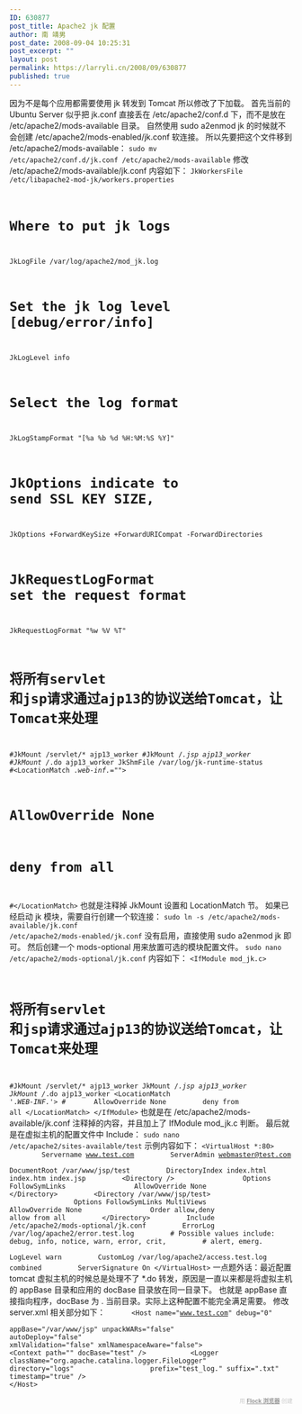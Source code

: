 ```yaml
---
ID: 630877
post_title: Apache2 jk 配置
author: 南 靖男
post_date: 2008-09-04 10:25:31
post_excerpt: ""
layout: post
permalink: https://larryli.cn/2008/09/630877
published: true
---
```

因为不是每个应用都需要使用 jk 转发到 Tomcat 所以修改了下加载。
首先当前的 Ubuntu Server 似乎把 jk.conf 直接丢在 /etc/apache2/conf.d 下，而不是放在 /etc/apache2/mods-available 目录。
自然使用 sudo a2enmod jk 的时候就不会创建 /etc/apache2/mods-enabled/jk.conf 软连接。
所以先要把这个文件移到 /etc/apache2/mods-available：
<code>sudo mv /etc/apache2/conf.d/jk.conf /etc/apache2/mods-available</code>
修改 /etc/apache2/mods-available/jk.conf 内容如下：
<code>JkWorkersFile /etc/libapache2-mod-jk/workers.properties
# Where to put jk logs
JkLogFile /var/log/apache2/mod_jk.log
# Set the jk log level [debug/error/info]
JkLogLevel info
# Select the log format
JkLogStampFormat "[%a %b %d %H:%M:%S %Y]"
# JkOptions indicate to send SSL KEY SIZE,
JkOptions +ForwardKeySize +ForwardURICompat -ForwardDirectories
# JkRequestLogFormat set the request format
JkRequestLogFormat "%w %V %T"
# 将所有servlet 和jsp请求通过ajp13的协议送给Tomcat，让Tomcat来处理
#JkMount /servlet/* ajp13_worker
#JkMount /*.jsp ajp13_worker
#JkMount /*.do ajp13_worker
JkShmFile /var/log/jk-runtime-status
#&lt;LocationMatch .*web-inf.*=""&gt;
#       AllowOverride None
#       deny from all
#&lt;/LocationMatch&gt;</code>
也就是注释掉 JkMount 设置和 LocationMatch 节。
如果已经启动 jk 模块，需要自行创建一个软连接：
<code>sudo ln -s /etc/apache2/mods-available/jk.conf /etc/apache2/mods-enabled/jk.conf</code>
没有启用，直接使用 sudo a2enmod jk 即可。
然后创建一个 mods-optional 用来放置可选的模块配置文件。
<code>sudo nano /etc/apache2/mods-optional/jk.conf</code>
内容如下：
<code>&lt;IfModule mod_jk.c&gt;
# 将所有servlet 和jsp请求通过ajp13的协议送给Tomcat，让Tomcat来处理
#JkMount /servlet/* ajp13_worker
JkMount /*.jsp ajp13_worker
JkMount /*.do ajp13_worker
&lt;LocationMatch '.*WEB-INF.*'&gt;
#&nbsp;&nbsp;&nbsp;&nbsp;&nbsp;&nbsp; AllowOverride None
&nbsp;&nbsp;&nbsp;&nbsp;&nbsp;&nbsp;&nbsp; deny from all
&lt;/LocationMatch&gt;
&lt;/IfModule&gt;</code>
也就是在 /etc/apache2/mods-available/jk.conf 注释掉的内容，并且加上了 IfModule mod_jk.c 判断。
最后就是在虚拟主机的配置文件中 Include：
<code>sudo nano /etc/apache2/sites-available/test</code>
示例内容如下：
<code>&lt;VirtualHost *:80&gt;
&nbsp;&nbsp;&nbsp;&nbsp;&nbsp;&nbsp;&nbsp; Servername www.test.com
&nbsp;&nbsp;&nbsp;&nbsp;&nbsp;&nbsp;&nbsp; ServerAdmin webmaster@test.com
&nbsp;&nbsp;&nbsp;&nbsp;&nbsp;&nbsp;&nbsp; DocumentRoot /var/www/jsp/test
&nbsp;&nbsp;&nbsp;&nbsp;&nbsp;&nbsp;&nbsp; DirectoryIndex index.html index.htm index.jsp
&nbsp;&nbsp;&nbsp;&nbsp;&nbsp;&nbsp;&nbsp; &lt;Directory /&gt;
&nbsp;&nbsp;&nbsp;&nbsp;&nbsp;&nbsp;&nbsp;&nbsp;&nbsp;&nbsp;&nbsp;&nbsp;&nbsp;&nbsp;&nbsp; Options FollowSymLinks
&nbsp;&nbsp;&nbsp;&nbsp;&nbsp;&nbsp;&nbsp;&nbsp;&nbsp;&nbsp;&nbsp;&nbsp;&nbsp;&nbsp;&nbsp; AllowOverride None
&nbsp;&nbsp;&nbsp;&nbsp;&nbsp;&nbsp;&nbsp; &lt;/Directory&gt;
&nbsp;&nbsp;&nbsp;&nbsp;&nbsp;&nbsp;&nbsp; &lt;Directory /var/www/jsp/test&gt;
&nbsp;&nbsp;&nbsp;&nbsp;&nbsp;&nbsp;&nbsp;&nbsp;&nbsp;&nbsp;&nbsp;&nbsp;&nbsp;&nbsp;&nbsp; Options FollowSymLinks MultiViews
&nbsp;&nbsp;&nbsp;&nbsp;&nbsp;&nbsp;&nbsp;&nbsp;&nbsp;&nbsp;&nbsp;&nbsp;&nbsp;&nbsp;&nbsp; AllowOverride None
&nbsp;&nbsp;&nbsp;&nbsp;&nbsp;&nbsp;&nbsp;&nbsp;&nbsp;&nbsp;&nbsp;&nbsp;&nbsp;&nbsp;&nbsp; Order allow,deny
&nbsp;&nbsp;&nbsp;&nbsp;&nbsp;&nbsp;&nbsp;&nbsp;&nbsp;&nbsp;&nbsp;&nbsp;&nbsp;&nbsp;&nbsp; allow from all
&nbsp;&nbsp;&nbsp;&nbsp;&nbsp;&nbsp;&nbsp; &lt;/Directory&gt;
&nbsp;&nbsp;&nbsp;&nbsp;&nbsp;&nbsp;&nbsp; Include /etc/apache2/mods-optional/jk.conf
&nbsp;&nbsp;&nbsp;&nbsp;&nbsp;&nbsp;&nbsp; ErrorLog /var/log/apache2/error.test.log
&nbsp;&nbsp;&nbsp;&nbsp;&nbsp;&nbsp;&nbsp; # Possible values include: debug, info, notice, warn, error, crit,
&nbsp;&nbsp;&nbsp;&nbsp;&nbsp;&nbsp;&nbsp; # alert, emerg.
&nbsp;&nbsp;&nbsp;&nbsp;&nbsp;&nbsp;&nbsp; LogLevel warn
&nbsp;&nbsp;&nbsp;&nbsp;&nbsp;&nbsp;&nbsp; CustomLog /var/log/apache2/access.test.log combined
&nbsp;&nbsp;&nbsp;&nbsp;&nbsp;&nbsp;&nbsp; ServerSignature On
&lt;/VirtualHost&gt;</code>
一点题外话：最近配置 tomcat 虚拟主机的时候总是处理不了 *.do 转发，原因是一直以来都是将虚拟主机的 appBase 目录和应用的 docBase 目录放在同一目录下。
也就是 appBase 直接指向程序，docBase 为 . 当前目录。实际上这种配置不能完全满足需要。
修改 server.xml 相关部分如下：
<code>&nbsp;&nbsp;&nbsp;&nbsp;&nbsp; &lt;Host name="www.test.com" debug="0"
&nbsp;&nbsp;&nbsp;&nbsp;&nbsp;&nbsp;&nbsp;&nbsp;&nbsp;&nbsp;&nbsp; appBase="/var/www/jsp" unpackWARs="false"
&nbsp;&nbsp;&nbsp;&nbsp;&nbsp;&nbsp;&nbsp;&nbsp;&nbsp;&nbsp;&nbsp; autoDeploy="false" xmlValidation="false" xmlNamespaceAware="false"&gt;
&nbsp;&nbsp;&nbsp;&nbsp;&nbsp;&nbsp;&nbsp;&nbsp;&nbsp; &lt;Context path="" docBase="test" /&gt;
&nbsp;&nbsp;&nbsp;&nbsp;&nbsp;&nbsp;&nbsp;&nbsp;&nbsp; &lt;Logger className="org.apache.catalina.logger.FileLogger"
&nbsp;&nbsp;&nbsp;&nbsp;&nbsp;&nbsp;&nbsp;&nbsp;&nbsp;&nbsp;&nbsp;&nbsp;&nbsp;&nbsp;&nbsp;&nbsp;&nbsp; directory="logs"
&nbsp;&nbsp;&nbsp;&nbsp;&nbsp;&nbsp;&nbsp;&nbsp;&nbsp;&nbsp;&nbsp;&nbsp;&nbsp;&nbsp;&nbsp;&nbsp;&nbsp; prefix="test_log." suffix=".txt" timestamp="true" /&gt;
&nbsp;&nbsp;&nbsp;&nbsp;&nbsp; &lt;/Host&gt;</code><div class="flockcredit" style="text-align: right; color: #CCC; font-size: x-small;">用 <a href="http://www.flock.com/blogged-with-flock" style="color: #999; font-weight: bold;" target="_new" title="Flock Browser">Flock 浏览器</a> 创建</div>